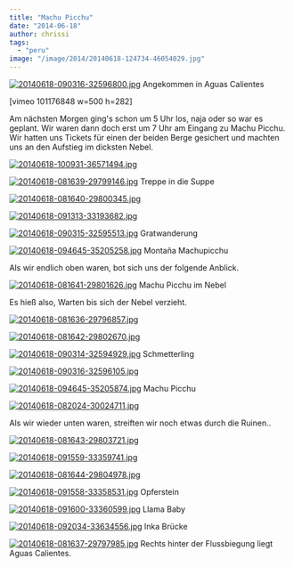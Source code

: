 ```yaml
---
title: "Machu Picchu"
date: "2014-06-18"
author: chrissi
tags: 
  - "peru"
image: "/image/2014/20140618-124734-46054029.jpg"
---
```


[![20140618-090316-32596800.jpg](images/20140618-090316-32596800.jpg)](https://hafenstrand.wordpress.com/wp-content/uploads/2014/06/20140618-090316-32596800.jpg) Angekommen in Aguas Calientes

\[vimeo 101176848 w=500 h=282\]  

Am nächsten Morgen ging's schon um 5 Uhr los, naja oder so war es geplant. Wir waren dann doch erst um 7 Uhr am Eingang zu Machu Picchu. Wir hatten uns Tickets für einen der beiden Berge gesichert und machten uns an den Aufstieg im dicksten Nebel.

[![20140618-100931-36571494.jpg](images/20140618-100931-36571494.jpg)](https://hafenstrand.wordpress.com/wp-content/uploads/2014/06/20140618-100931-36571494.jpg)

[![20140618-081639-29799146.jpg](images/20140618-081639-29799146.jpg)](https://hafenstrand.wordpress.com/wp-content/uploads/2014/06/20140618-081639-29799146.jpg) Treppe in die Suppe

[![20140618-081640-29800345.jpg](images/20140618-081640-29800345.jpg)](https://hafenstrand.wordpress.com/wp-content/uploads/2014/06/20140618-081640-29800345.jpg)

[![20140618-091313-33193682.jpg](images/20140618-091313-33193682.jpg)](https://hafenstrand.wordpress.com/wp-content/uploads/2014/06/20140618-091313-33193682.jpg)

[![20140618-090315-32595513.jpg](images/20140618-090315-32595513.jpg)](https://hafenstrand.wordpress.com/wp-content/uploads/2014/06/20140618-090315-32595513.jpg) Gratwanderung

[![20140618-094645-35205258.jpg](images/20140618-094645-35205258.jpg)](https://hafenstrand.wordpress.com/wp-content/uploads/2014/06/20140618-094645-35205258.jpg) Montaña Machupicchu

Als wir endlich oben waren, bot sich uns der folgende Anblick.

[![20140618-081641-29801626.jpg](images/20140618-081641-29801626.jpg)](https://hafenstrand.wordpress.com/wp-content/uploads/2014/06/20140618-081641-29801626.jpg) Machu Picchu im Nebel

Es hieß also, Warten bis sich der Nebel verzieht.

[![20140618-081636-29796857.jpg](images/20140618-081636-29796857.jpg)](https://hafenstrand.wordpress.com/wp-content/uploads/2014/06/20140618-081636-29796857.jpg)

[![20140618-081642-29802670.jpg](images/20140618-081642-29802670.jpg)](https://hafenstrand.wordpress.com/wp-content/uploads/2014/06/20140618-081642-29802670.jpg)

[![20140618-090314-32594929.jpg](images/20140618-090314-32594929.jpg)](https://hafenstrand.wordpress.com/wp-content/uploads/2014/06/20140618-090314-32594929.jpg) Schmetterling

[![20140618-090316-32596105.jpg](images/20140618-090316-32596105.jpg)](https://hafenstrand.wordpress.com/wp-content/uploads/2014/06/20140618-090316-32596105.jpg)

[![20140618-094645-35205874.jpg](images/20140618-094645-35205874.jpg)](https://hafenstrand.wordpress.com/wp-content/uploads/2014/06/20140618-094645-35205874.jpg) Machu Picchu

[![20140618-082024-30024711.jpg](images/20140618-082024-30024711.jpg)](https://hafenstrand.wordpress.com/wp-content/uploads/2014/06/20140618-082024-30024711.jpg)

Als wir wieder unten waren, streiften wir noch etwas durch die Ruinen..

[![20140618-081643-29803721.jpg](images/20140618-081643-29803721.jpg)](https://hafenstrand.wordpress.com/wp-content/uploads/2014/06/20140618-081643-29803721.jpg)

[![20140618-091559-33359741.jpg](images/20140618-091559-33359741.jpg)](https://hafenstrand.wordpress.com/wp-content/uploads/2014/06/20140618-091559-33359741.jpg)

[![20140618-081644-29804978.jpg](images/20140618-081644-29804978.jpg)](https://hafenstrand.wordpress.com/wp-content/uploads/2014/06/20140618-081644-29804978.jpg)

[![20140618-091558-33358531.jpg](images/20140618-091558-33358531.jpg)](https://hafenstrand.wordpress.com/wp-content/uploads/2014/06/20140618-091558-33358531.jpg) Opferstein

[![20140618-091600-33360599.jpg](images/20140618-091600-33360599.jpg)](https://hafenstrand.wordpress.com/wp-content/uploads/2014/06/20140618-091600-33360599.jpg) Llama Baby

[![20140618-092034-33634556.jpg](images/20140618-092034-33634556.jpg)](https://hafenstrand.wordpress.com/wp-content/uploads/2014/06/20140618-092034-33634556.jpg) Inka Brücke

[![20140618-081637-29797985.jpg](images/20140618-081637-29797985.jpg)](https://hafenstrand.wordpress.com/wp-content/uploads/2014/06/20140618-081637-29797985.jpg) Rechts hinter der Flussbiegung liegt Aguas Calientes.
